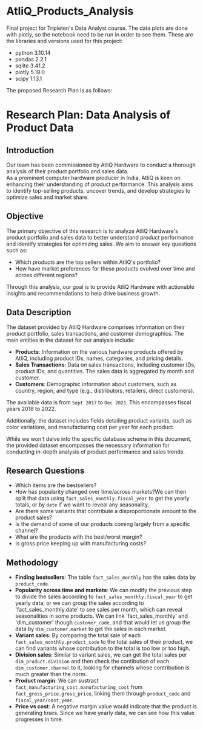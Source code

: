 # AtliQ_Products_Analysis
Final project for Tripleten's Data Analyst course. 
The data plots are done with plotly, so the notebook need to be run in order to see them. These are the libraries and versions used for this project:

- python 3.10.14
- pandas 2.2.1
- sqlite 3.41.2
- plotly 5.19.0
- scipy 1.13.1


The proposed Research Plan is as follows:

# Research Plan: Data Analysis of Product Data

## Introduction
Our team has been commissioned by AtliQ Hardware to conduct a thorough analysis of their product portfolio and sales data.<br> As a prominent computer hardware producer in India, AtliQ is keen on enhancing their understanding of product performance. This analysis aims to identify top-selling products, uncover trends, and develop strategies to optimize sales and market share.

## Objective
The primary objective of this research is to analyze AtliQ Hardware's product portfolio and sales data to better understand product performance and identify strategies for optimizing sales. We aim to answer key questions such as:
- Which products are the top sellers within AtliQ's portfolio?
- How have market preferences for these products evolved over time and across different regions?

Through this analysis, our goal is to provide AtliQ Hardware with actionable insights and recommendations to help drive business growth.

## Data Description
The dataset provided by AtliQ Hardware comprises information on their product portfolio, sales transactions, and customer demographics. The main entities in the dataset for our analysis include:

- **Products**: Information on the various hardware products offered by AtliQ, including product IDs, names, categories, and pricing details.
- **Sales Transactions**: Data on sales transactions, including customer IDs, product IDs, and quantities. The sales data is aggregated by month and customer.
- **Customers**: Demographic information about customers, such as country, region, and type (e.g., distributors, retailers, direct customers).

The available data is from `Sept 2017` to `Dec 2021`. This encompasses fiscal years 2018 to 2022.

Additionally, the dataset includes fields detailing product variants, such as color variations, and manufacturing cost per year for each product. 

While we won't delve into the specific database schema in this document, the provided dataset encompasses the necessary information for conducting in-depth analysis of product performance and sales trends.


## Research Questions

- Which items are the bestsellers?
- How has popularity changed over time/across markets?We can then split that data using `fact_sales_monthly.fiscal_year` to get the yearly totals, or by `date` if we want to reveal any seasonality.
- Are there some variants that contribute a disproportionate amount to the product sales?
- Is the demand of some of our products coming largely from a specific channel?
- What are the products with the best/worst margin?
- Is gross price keeping up with manufacturing costs?


## Methodology
- **Finding bestsellers**: The table `fact_sales_monthly` has the sales data by `product_code`. 
- **Popularity across time and markets**: We can modify the previous step to divide the sales according to `fact_sales_monthly.fiscal_year` to get yearly data; or we can group the sales according to 'fact_sales_monthly.date' to see sales per month, which can reveal seasonalities in some products. We can link 'fact_sales_monthly' and 'dim_customer' though `customer_code`, and that would let us group the data by `dim_customer.market` to get the sales in each market.
- **Variant sales**: By comparing the total sale of each `fact_sales_monthly.product_code` to the total sales of their product, we can find variants whose contribution to the total is too low or too high.
- **Division sales**: Similar to variant sales, we can get the total sales per `dim_product.division` and then check the contibution of each `dim_customer.channel` to it, looking for channels whose contribution is much greater than the norm.
- **Product margin**: We can sustract `fact_manufacturing_cost.manufacturing_cost` from  `fact_gross_price.gross_price`, linking them through `product_code` and `fiscal_year/cost_year`.
- **Price vs cost**: A negative margin value would indicate that the product is generating loses. Since we have yearly data, we can see how this value progresses in time.

